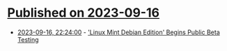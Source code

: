 # [Published on 2023-09-16](index.md)

* [2023-09-16, 22:24:00](https://linux.slashdot.org/story/23/09/16/2147219/linux-mint-debian-edition-begins-public-beta-testing?utm_source=rss1.0mainlinkanon&utm_medium=feed) - ['Linux Mint Debian Edition' Begins Public Beta Testing](https://linux.slashdot.org/story/23/09/16/2147219/linux-mint-debian-edition-begins-public-beta-testing?utm_source=rss1.0mainlinkanon&utm_medium=feed)
